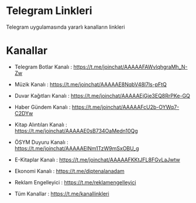 # Telegram Linkleri
Telegram uygulamasında yararlı kanalların linkleri

# Kanallar

* Telegram Botlar Kanalı : https://t.me/joinchat/AAAAAFAWvlqhgraMh_N-Zw
* Müzik Kanalı : https://t.me/joinchat/AAAAAE8NqbV48l7ls-pFtQ
* Duvar Kağıtları Kanalı : https://t.me/joinchat/AAAAAEjGje3EQ8RrPKe-GQ
* Haber Gündem Kanalı : https://t.me/joinchat/AAAAAFcU2b-OYWq7-C2DYw
* Kitap Alıntıları Kanalı : https://t.me/joinchat/AAAAAE0sB734OaMedn10Qg
* ÖSYM Duyuru Kanalı : https://t.me/joinchat/AAAAAElNm1TzW9mSxOBU_g
* E-Kitaplar Kanalı : https://t.me/joinchat/AAAAAFKKtJFL8FGvLaJwtw
* Ekonomi Kanalı : https://t.me/diptenalanadam
* Reklam Engelleyici : https://t.me/reklamengelleyici

* Tüm Kanallar : https://t.me/kanallinkleri


